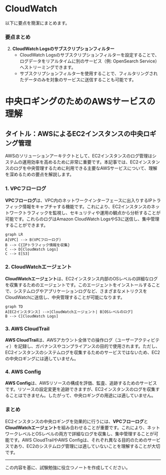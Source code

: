 # CloudWatch

以下に要点を簡潔にまとめます。

### 要点まとめ

2. **CloudWatch Logsのサブスクリプションフィルター**
   - CloudWatch Logsのサブスクリプションフィルターを設定することで、ログデータをリアルタイムに別のサービス（例: OpenSearch Service）へストリーミングできます。
   - サブスクリプションフィルターを使用することで、フィルタリングされたデータのみを対象のサービスに送信することも可能です。
# 中央ロギングのためのAWSサービスの理解

## タイトル：AWSによるEC2インスタンスの中央ロギング管理

AWSのソリューションアーキテクトとして、EC2インスタンスのログ管理はシステムの運用効率を高めるために非常に重要です。本記事では、EC2インスタンスのログを中央管理するために利用できる主要なAWSサービスについて、理解を深めるための要点を解説します。

### 1. **VPCフローログ**

**VPCフローログ**は、VPC内のネットワークインターフェースに出入りするIPトラフィック情報をキャプチャする機能です。これにより、EC2インスタンスのネットワークトラフィックを監視し、セキュリティや運用の観点から分析することが可能です。これらのログはAmazon CloudWatch LogsやS3に送信し、集中管理することができます。

```mermaid
graph LR
A[VPC] --> B(VPCフローログ)
B --> C{IPトラフィック情報を収集}
C --> D[CloudWatch Logs]
C --> E[S3]
```

### 2. **CloudWatchエージェント**

**CloudWatchエージェント**は、EC2インスタンス内部のOSレベルの詳細なログを収集するためのエージェントです。このエージェントをインストールすることで、システムログやアプリケーションログなど、さまざまなメトリクスをCloudWatchに送信し、中央管理することが可能になります。

```mermaid
graph TD
A[EC2インスタンス] -->|CloudWatchエージェント| B[OSレベルのログ]
B --> C[CloudWatch Logs]
```

### 3. **AWS CloudTrail**

**AWS CloudTrail**は、AWSアカウント全体での操作ログ（ユーザーアクティビティ）を記録し、ガバナンスやコンプライアンスの目的で使用されます。ただし、EC2インスタンスのシステムログを収集するためのサービスではないため、EC2の中央ロギングには適していません。

### 4. **AWS Config**

**AWS Config**は、AWSリソースの構成を評価、監査、追跡するためのサービスです。リソースの設定変更を追跡できますが、EC2インスタンスのログを収集することはできません。したがって、中央ロギングの用途には適していません。

### **まとめ**

EC2インスタンスの中央ロギングを効果的に行うには、**VPCフローログ**と**CloudWatchエージェント**を組み合わせることが重要です。これにより、ネットワークレベルとOSレベルの両方で詳細なログを収集し、集中管理することが可能です。AWS CloudTrailやAWS Configは、それぞれ異なる目的のためのサービスであり、EC2のシステムログ管理には適していないことを理解することが大切です。

---

この内容を基に、試験勉強に役立つノートを作成してください。